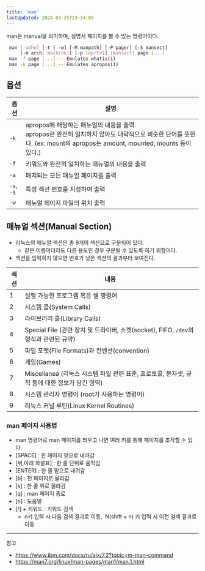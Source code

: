 ```yaml
---
title: 'man'
lastUpdated: 2024-03-25T23:34:05
---
```


man은 manual을 의미하며, 설명서 페이지를 볼 수 있는 명령어이다.

```bash
 man [-adho] [-t | -w] [-M manpath] [-P pager] [-S mansect]
     [-m arch[:machine]] [-p [eprtv]] [mansect] page [...]
 man -f page [...] -- Emulates whatis(1)
 man -k page [...] -- Emulates apropos(1)
```

## 옵션

|옵션|설명|
|-|-|
|`-k`|apropos에 해당하는 매뉴얼의 내용을 출력.<br>apropos란 완전히 일치하지 않아도 대략적으로 비슷한 단어를 뜻한다. (ex: mount의 apropos는 amount, mounted, mounts 등이 있다.)|
|`-f`|키워드와 완전히 일치하는 매뉴얼의 내용을 출력|
|`-a`|매치되는 모든 매뉴얼 페이지를 출력|
|`-s`, `-S`|특정 섹션 번호를 지정하여 출력|
|`-w`|매뉴얼 페이지 파일의 위치 출력|

## 매뉴얼 섹션(Manual Section)

- 리눅스의 매뉴얼 섹션은 총 9개의 섹션으로 구분되어 있다.
  - 같은 이름이더라도 다른 용도인 경우 구분될 수 있도록 하기 위함이다.
- 섹션을 입력하지 않으면 번호가 낮은 섹션의 결과부터 보여진다.

|섹션|내용|
|-|-|
|1|실행 가능한 프로그램 혹은 쉘 명령어|
|2|시스템 콜(System Calls)|
|3|라이브러리 콜(Library Calls)|
|4|Special File (관련 장치 및 드라이버, 소켓(socket), FIFO, `/dev`의 형식과 관련된 규약)|
|5|파일 포맷(File Formats)과 컨벤션(convention)|
|6|게임(Games)|
|7|Miscellanea (리눅스 시스템 파일 관련 표준, 프로토콜, 문자셋, 규칙 등에 대한 정보가 담긴 영역)|
|8|시스템 관리자 명령어 (root가 사용하는 명령어)|
|9|리눅스 커널 루틴(Linux Kernel Routines)|

### man 페이지 사용법

- man 명령어로 man 페이지를 띄우고 나면 여러 키를 통해 페이지를 조작할 수 있다.
 
- [SPACE] : 한 페이지 밑으로 내려감
- [위,아래 화살표] : 한 줄 단위로 움직임
- [ENTER] : 한 줄 밑으로 내려감
- [b] : 전 페이지로 올라감
- [k] : 한 줄 위로 올라감
- [q] : man 페이지 종료
- [h] : 도움말
- [/] + 키워드 : 키워드 검색
  - n키 입력 시 다음 검색 결과로 이동,  N(shift + n) 키 입력 시 이전 검색 결과로 이동

---
참고
- https://www.ibm.com/docs/ru/aix/7.2?topic=m-man-command
- https://man7.org/linux/man-pages/man1/man.1.html